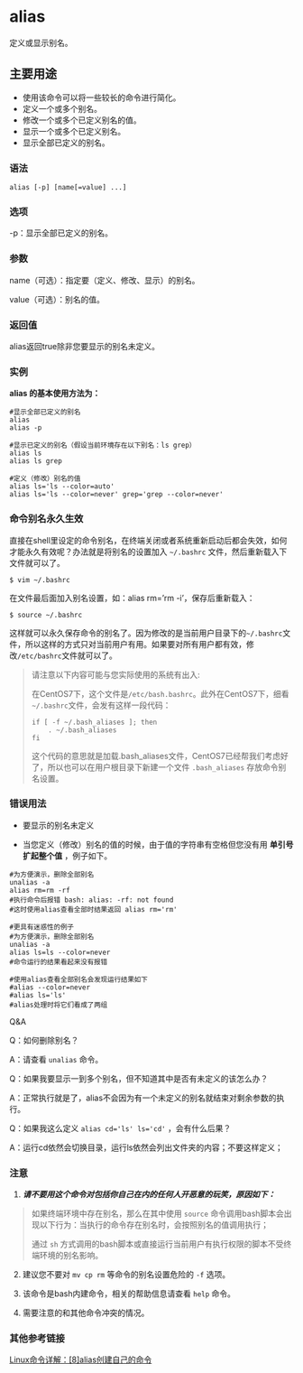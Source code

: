alias
===

定义或显示别名。

## 主要用途

- 使用该命令可以将一些较长的命令进行简化。
- 定义一个或多个别名。
- 修改一个或多个已定义别名的值。
- 显示一个或多个已定义别名。
- 显示全部已定义的别名。


###  语法 

```shell
alias [-p] [name[=value] ...]
```

###  选项 

-p：显示全部已定义的别名。

###  参数 

name（可选）：指定要（定义、修改、显示）的别名。

value（可选）：别名的值。

### 返回值

alias返回true除非您要显示的别名未定义。

###  实例 

**alias 的基本使用方法为：** 

```shell
#显示全部已定义的别名
alias
alias -p

#显示已定义的别名（假设当前环境存在以下别名：ls grep）
alias ls
alias ls grep

#定义（修改）别名的值
alias ls='ls --color=auto'
alias ls='ls --color=never' grep='grep --color=never'

```
### 命令别名永久生效

直接在shell里设定的命令别名，在终端关闭或者系统重新启动后都会失效，如何才能永久有效呢？办法就是将别名的设置加入 `~/.bashrc` 文件，然后重新载入下文件就可以了。

```shell
$ vim ~/.bashrc
```
在文件最后面加入别名设置，如：alias rm=’rm -i’，保存后重新载入：

```shell
$ source ~/.bashrc
```

这样就可以永久保存命令的别名了。因为修改的是当前用户目录下的`~/.bashrc`文件，所以这样的方式只对当前用户有用。如果要对所有用户都有效，修改`/etc/bashrc`文件就可以了。

> 请注意以下内容可能与您实际使用的系统有出入:
>
> 在CentOS7下，这个文件是`/etc/bash.bashrc`。此外在CentOS7下，细看`~/.bashrc`文件，会发有这样一段代码：
>
> ```shell
> if [ -f ~/.bash_aliases ]; then
>     . ~/.bash_aliases
> fi
> ```
>
> 这个代码的意思就是加载.bash_aliases文件，CentOS7已经帮我们考虑好了，所以也可以在用户根目录下新建一个文件 `.bash_aliases` 存放命令别名设置。

### 错误用法

- 要显示的别名未定义

- 当您定义（修改）别名的值的时候，由于值的字符串有空格但您没有用 **单引号扩起整个值** ，例子如下。

```shell
#为方便演示，删除全部别名
unalias -a
alias rm=rm -rf
#执行命令后报错 bash: alias: -rf: not found
#这时使用alias查看全部时结果返回 alias rm='rm'
```

```shell
#更具有迷惑性的例子
#为方便演示，删除全部别名
unalias -a
alias ls=ls --color=never
#命令运行的结果看起来没有报错

#使用alias查看全部别名会发现运行结果如下
#alias --color=never
#alias ls='ls'
#alias处理时将它们看成了两组
```


Q&A

Q：如何删除别名？

A：请查看 `unalias` 命令。

Q：如果我要显示一到多个别名，但不知道其中是否有未定义的该怎么办？

A：正常执行就是了，alias不会因为有一个未定义的别名就结束对剩余参数的执行。

Q：如果我这么定义 `alias cd='ls' ls='cd'` ，会有什么后果？

A：运行cd依然会切换目录，运行ls依然会列出文件夹的内容；不要这样定义；


### 注意

1. ***请不要用这个命令对包括你自己在内的任何人开恶意的玩笑，原因如下：***

> 如果终端环境中存在别名，那么在其中使用 `source` 命令调用bash脚本会出现以下行为：当执行的命令存在别名时，会按照别名的值调用执行；
>
> 通过 `sh` 方式调用的bash脚本或直接运行当前用户有执行权限的脚本不受终端环境的别名影响。

2. 建议您不要对 `mv cp rm` 等命令的别名设置危险的 `-f` 选项。

3. 该命令是bash内建命令，相关的帮助信息请查看 `help` 命令。

4. 需要注意的和其他命令冲突的情况。

### 其他参考链接

[Linux命令详解：\[8\]alias创建自己的命令](https://jingyan.baidu.com/article/ac6a9a5e6738422b653eac01.html)


<!-- Linux命令行搜索引擎：https://jaywcjlove.github.io/linux-command/ -->
